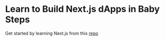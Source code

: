 # Learn to Build Next.js dApps in Baby Steps

Get started by learning Next.js from this [repo](https://github.com/panacloud-modern-global-apps/nextjs)
